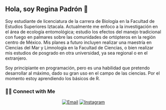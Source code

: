 ## Hola, soy Regina Padrón 👋

Soy estudiante de licenciatura de la carrera de Biología en la Facultad de Estudios Superiores Iztacala. Actualmente me enfoco a la investigación en el área de ecología entomológica; estudio los efectos del manejo tradicional con fuego en palmares sobre las comunidades de ortópteros en la región centro de México. Mis planes a futuro incluyen realizar una maestría en Ciencias del Mar y Limnología en la Facultad de Ciencias, o bien realizar mis estudios de posgrado en otra universidad, ya sea regional o en el extranjero.

Soy principiante en programación, pero es una habilidad que pretendo desarrollar al máximo, dado su gran uso en el campo de las ciencias. Por el momento estoy aprendiendo los básicos de R. 

<h3> 🤝🏻 Connect with Me </h3>

<p align="center">
<a href="mailto:reginapadronm33@gmail.com"><img alt="Email" src="https://img.shields.io/badge/Email-reginapadronm33@gmail.com-white?style=social&logo=gmail"></a>
<a href="https://www.instagram.com/bosquemesofilo33/"><img alt="Instagram" src="https://img.shields.io/badge/Instagram-bosquemesofilo33-white?style=social&logo=instagram"></a>
</p>


